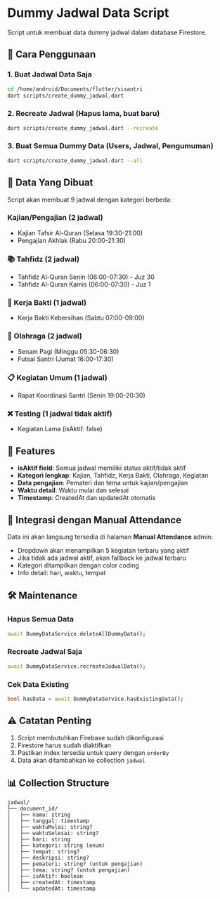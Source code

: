 # Dummy Jadwal Data Script

Script untuk membuat data dummy jadwal dalam database Firestore.

## 🚀 Cara Penggunaan

### 1. Buat Jadwal Data Saja
```bash
cd /home/android/Documents/flutter/sisantri
dart scripts/create_dummy_jadwal.dart
```

### 2. Recreate Jadwal (Hapus lama, buat baru)
```bash
dart scripts/create_dummy_jadwal.dart --recreate
```

### 3. Buat Semua Dummy Data (Users, Jadwal, Pengumuman)
```bash
dart scripts/create_dummy_jadwal.dart --all
```

## 📅 Data Yang Dibuat

Script akan membuat 9 jadwal dengan kategori berbeda:

###  Kajian/Pengajian (2 jadwal)
- Kajian Tafsir Al-Quran (Selasa 19:30-21:00)
- Pengajian Akhlak (Rabu 20:00-21:30)

### 📚 Tahfidz (2 jadwal)
- Tahfidz Al-Quran Senin (06:00-07:30) - Juz 30
- Tahfidz Al-Quran Kamis (06:00-07:30) - Juz 1

### 🧹 Kerja Bakti (1 jadwal)
- Kerja Bakti Kebersihan (Sabtu 07:00-09:00)

### 🏃 Olahraga (2 jadwal)
- Senam Pagi (Minggu 05:30-06:30)
- Futsal Santri (Jumat 16:00-17:30)

### 📋 Kegiatan Umum (1 jadwal)
- Rapat Koordinasi Santri (Senin 19:00-20:30)

### ❌ Testing (1 jadwal tidak aktif)
- Kegiatan Lama (isAktif: false)

## 🔧 Features

- **isAktif field**: Semua jadwal memiliki status aktif/tidak aktif
- **Kategori lengkap**: Kajian, Tahfidz, Kerja Bakti, Olahraga, Kegiatan
- **Data pengajian**: Pemateri dan tema untuk kajian/pengajian
- **Waktu detail**: Waktu mulai dan selesai
- **Timestamp**: CreatedAt dan updatedAt otomatis

## 📱 Integrasi dengan Manual Attendance

Data ini akan langsung tersedia di halaman **Manual Attendance** admin:
- Dropdown akan menampilkan 5 kegiatan terbaru yang aktif
- Jika tidak ada jadwal aktif, akan fallback ke jadwal terbaru
- Kategori ditampilkan dengan color coding
- Info detail: hari, waktu, tempat

## 🛠️ Maintenance

### Hapus Semua Data
```dart
await DummyDataService.deleteAllDummyData();
```

### Recreate Jadwal Saja
```dart
await DummyDataService.recreateJadwalData();
```

### Cek Data Existing
```dart
bool hasData = await DummyDataService.hasExistingData();
```

## ⚠️ Catatan Penting

1. Script membutuhkan Firebase sudah dikonfigurasi
2. Firestore harus sudah diaktifkan
3. Pastikan index tersedia untuk query dengan `orderBy`
4. Data akan ditambahkan ke collection `jadwal`

## 📊 Collection Structure

```firestore
jadwal/
├── document_id/
│   ├── nama: string
│   ├── tanggal: timestamp
│   ├── waktuMulai: string?
│   ├── waktuSelesai: string?
│   ├── hari: string
│   ├── kategori: string (enum)
│   ├── tempat: string?
│   ├── deskripsi: string?
│   ├── pemateri: string? (untuk pengajian)
│   ├── tema: string? (untuk pengajian)
│   ├── isAktif: boolean
│   ├── createdAt: timestamp
│   └── updatedAt: timestamp
```
